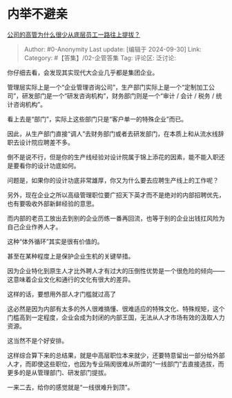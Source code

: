 # 内举不避亲
[公司的高管为什么很少从底层员工一路往上提拔？](https://www.zhihu.com/question/636917760/answer/3814047349)

> Author: #0-Anonymity
> Last update: [编辑于 2024-09-30]
> Link:
> Category: #【答集】/02-企管答集 
> Tag: 
> 评论区:
> 泛讨论:

你仔细去看，会发现其实现代大企业几乎都是集团企业。

管理层实际上是一个“企业管理咨询公司”，生产部门实际上是一个“定制加工公司”，研发部门是一个“研发咨询机构”，财务部门则是一个“审计 / 会计 / 税务 / 统计咨询机构”。

看上去是“部门”，实际上这些部门只是“客户单一的特殊企业”而已。

因此，从生产部门直接“调人”去财务部门或者去研发部门，在本质上和从流水线辞职去设计院应聘差不多。

倒不是说不行，但是你的生产线经验对设计院属于锦上添花的因素，能不能入职还是要看你的设计功底如何。

问题是，如果你的设计功底非常雄厚，你又为什么要去应聘生产线上的工作呢？

另外，现在企业之所以高级管理职位要广招天下英才而不是绝对的内部招聘优先，也有要吸收外部新鲜经验的意思。

而内部的老员工放出去到别的企业历练一番再回流，也等于别的企业出钱扛风险为自己企业作养人才。

这种“体外循环”其实是很有价值的。

甚至在某种程度上是保护企业生机的关键举措。

因为企业特化到原生人才比外聘人才有过大的压倒性优势是一个很危险的倾向——这意味着企业文化和通行的文化有很大的差异。

这样的话，要想用外部人才门槛就过高了

这必然是因为内部有太多的外人很难搞懂、很难适应的特殊文化、特殊规矩，这个门槛高到一定程度，企业会成为封闭的内部王国，无法从人才市场有效的汲取人力资源。

这当然不是个好安排。

这样综合算下来的总结果，就是中高层职位本来就少，还要特意留出一部分给外部人才，而即使这些职位，也因为专业隔阂很难从所谓的“一线部门”去直接选拔，而更多的是从管理部门、研发部门提拔。

一来二去，给你的感觉就是“一线很难升到顶”。